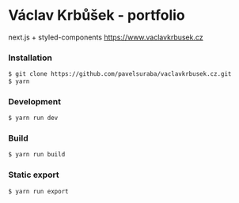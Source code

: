 # Václav Krbůšek - portfolio
next.js + styled-components
https://www.vaclavkrbusek.cz

### Installation
```sh
$ git clone https://github.com/pavelsuraba/vaclavkrbusek.cz.git
$ yarn
```

### Development
```sh
$ yarn run dev
```

### Build
```sh
$ yarn run build
```

### Static export
```sh
$ yarn run export
```

